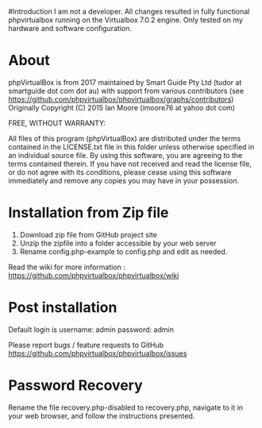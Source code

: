 #Introduction
I am not a developer.
All changes resulted in fully functional phpvirtualbox running on the Virtualbox 7.0.2 engine.
Only tested on my hardware and software configuration.

# About
phpVirtualBox is from 2017 maintained by Smart Guide Pty Ltd (tudor at smartguide dot com dot au)
with support from various contributors (see https://github.com/phpvirtualbox/phpvirtualbox/graphs/contributors)
Originally Copyright (C) 2015 Ian Moore (imoore76 at yahoo dot com)

FREE, WITHOUT WARRANTY:

All files of this program (phpVirtualBox) are distributed under the
terms contained in the LICENSE.txt file in this folder unless otherwise
specified in an individual source file. By using this software, you are
agreeing to the terms contained therein. If you have not received and read
the license file, or do not agree with its conditions, please cease using
this software immediately and remove any copies you may have in your
possession.

# Installation from Zip file

1) Download zip file from GitHub project site
2) Unzip the zipfile into a folder accessible by your web server
3) Rename config.php-example to config.php and edit as needed.

Read the wiki for more information : https://github.com/phpvirtualbox/phpvirtualbox/wiki

# Post installation

Default login is username: admin password: admin

Please report bugs / feature requests to GitHub
https://github.com/phpvirtualbox/phpvirtualbox/issues

# Password Recovery

Rename the file recovery.php-disabled to recovery.php, navigate to it in
your web browser, and follow the instructions presented.

